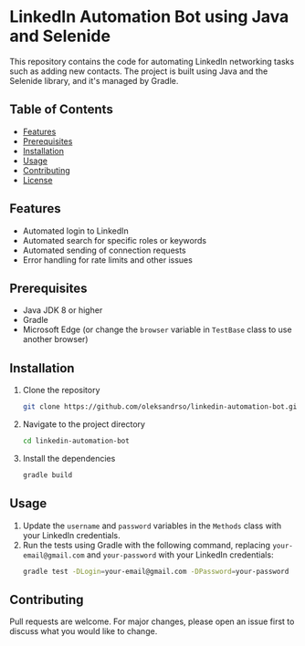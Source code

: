 # LinkedIn Automation Bot using Java and Selenide

This repository contains the code for automating LinkedIn networking tasks such as adding new contacts. The project is built using Java and the Selenide library, and it's managed by Gradle.

## Table of Contents

- [Features](#features)
- [Prerequisites](#prerequisites)
- [Installation](#installation)
- [Usage](#usage)
- [Contributing](#contributing)
- [License](#license)

## Features

- Automated login to LinkedIn
- Automated search for specific roles or keywords
- Automated sending of connection requests
- Error handling for rate limits and other issues

## Prerequisites

- Java JDK 8 or higher
- Gradle
- Microsoft Edge (or change the `browser` variable in `TestBase` class to use another browser)

## Installation

1. Clone the repository
    ```bash
    git clone https://github.com/oleksandrso/linkedin-automation-bot.git
    ```
2. Navigate to the project directory
    ```bash
    cd linkedin-automation-bot
    ```
3. Install the dependencies
    ```bash
    gradle build
    ```

## Usage

1. Update the `username` and `password` variables in the `Methods` class with your LinkedIn credentials.
2. Run the tests using Gradle with the following command, replacing `your-email@gmail.com` and `your-password` with your LinkedIn credentials:
    ```bash
    gradle test -DLogin=your-email@gmail.com -DPassword=your-password
    ```

## Contributing

Pull requests are welcome. For major changes, please open an issue first to discuss what you would like to change.
